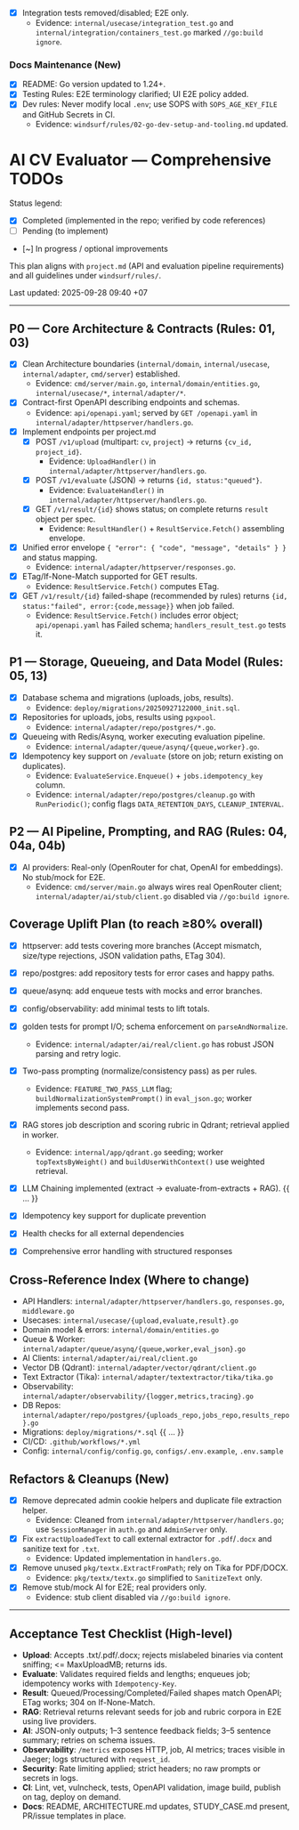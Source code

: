- [x] Integration tests removed/disabled; E2E only.
  - Evidence: `internal/usecase/integration_test.go` and `internal/integration/containers_test.go` marked `//go:build ignore`.
### Docs Maintenance (New)
- [x] README: Go version updated to 1.24+.
- [x] Testing Rules: E2E terminology clarified; UI E2E policy added.
- [x] Dev rules: Never modify local `.env`; use SOPS with `SOPS_AGE_KEY_FILE` and GitHub Secrets in CI.
  - Evidence: `windsurf/rules/02-go-dev-setup-and-tooling.md` updated.

# AI CV Evaluator — Comprehensive TODOs

Status legend:
- [x] Completed (implemented in the repo; verified by code references)
- [ ] Pending (to implement)
- [~] In progress / optional improvements

This plan aligns with `project.md` (API and evaluation pipeline requirements) and all guidelines under `windsurf/rules/`.

Last updated: 2025-09-28 09:40 +07

---

## P0 — Core Architecture & Contracts (Rules: 01, 03)

- [x] Clean Architecture boundaries (`internal/domain`, `internal/usecase`, `internal/adapter`, `cmd/server`) established.
  - Evidence: `cmd/server/main.go`, `internal/domain/entities.go`, `internal/usecase/*`, `internal/adapter/*`.
- [x] Contract-first OpenAPI describing endpoints and schemas.
  - Evidence: `api/openapi.yaml`; served by `GET /openapi.yaml` in `internal/adapter/httpserver/handlers.go`.
- [x] Implement endpoints per project.md
  - [x] POST `/v1/upload` (multipart: `cv`, `project`) → returns `{cv_id, project_id}`.
    - Evidence: `UploadHandler()` in `internal/adapter/httpserver/handlers.go`.
  - [x] POST `/v1/evaluate` (JSON) → returns `{id, status:"queued"}`.
    - Evidence: `EvaluateHandler()` in `internal/adapter/httpserver/handlers.go`.
  - [x] GET `/v1/result/{id}` shows status; on complete returns `result` object per spec.
    - Evidence: `ResultHandler()` + `ResultService.Fetch()` assembling envelope.
- [x] Unified error envelope `{ "error": { "code", "message", "details" } }` and status mapping.
  - Evidence: `internal/adapter/httpserver/responses.go`.
- [x] ETag/If-None-Match supported for GET results.
  - Evidence: `ResultService.Fetch()` computes ETag.
- [x] GET `/v1/result/{id}` failed-shape (recommended by rules) returns `{id, status:"failed", error:{code,message}}` when job failed.
  - Evidence: `ResultService.Fetch()` includes error object; `api/openapi.yaml` has Failed schema; `handlers_result_test.go` tests it.

## P1 — Storage, Queueing, and Data Model (Rules: 05, 13)

- [x] Database schema and migrations (uploads, jobs, results).
  - Evidence: `deploy/migrations/20250927122000_init.sql`.
- [x] Repositories for uploads, jobs, results using `pgxpool`.
  - Evidence: `internal/adapter/repo/postgres/*.go`.
- [x] Queueing with Redis/Asynq, worker executing evaluation pipeline.
  - Evidence: `internal/adapter/queue/asynq/{queue,worker}.go`.
- [x] Idempotency key support on `/evaluate` (store on job; return existing on duplicates).
  - Evidence: `EvaluateService.Enqueue()` + `jobs.idempotency_key` column.
  - Evidence: `internal/adapter/repo/postgres/cleanup.go` with `RunPeriodic()`; config flags `DATA_RETENTION_DAYS`, `CLEANUP_INTERVAL`.

## P2 — AI Pipeline, Prompting, and RAG (Rules: 04, 04a, 04b)

- [x] AI providers: Real-only (OpenRouter for chat, OpenAI for embeddings). No stub/mock for E2E.
  - Evidence: `cmd/server/main.go` always wires real OpenRouter client; `internal/adapter/ai/stub/client.go` disabled via `//go:build ignore`.
## Coverage Uplift Plan (to reach ≥80% overall)
- [x] httpserver: add tests covering more branches (Accept mismatch, size/type rejections, JSON validation paths, ETag 304).
- [x] repo/postgres: add repository tests for error cases and happy paths.
- [x] queue/asynq: add enqueue tests with mocks and error branches.
- [x] config/observability: add minimal tests to lift totals.
- [x] golden tests for prompt I/O; schema enforcement on `parseAndNormalize`.
  - Evidence: `internal/adapter/ai/real/client.go` has robust JSON parsing and retry logic.
- [x] Two-pass prompting (normalize/consistency pass) as per rules.
  - Evidence: `FEATURE_TWO_PASS_LLM` flag; `buildNormalizationSystemPrompt()` in `eval_json.go`; worker implements second pass.
- [x] RAG stores job description and scoring rubric in Qdrant; retrieval applied in worker.
  - Evidence: `internal/app/qdrant.go` seeding; worker `topTextsByWeight()` and `buildUserWithContext()` use weighted retrieval.
- [x] LLM Chaining implemented (extract → evaluate-from-extracts + RAG).
{{ ... }}
- [x] Idempotency key support for duplicate prevention
- [x] Health checks for all external dependencies
- [x] Comprehensive error handling with structured responses



## Cross-Reference Index (Where to change)

- API Handlers: `internal/adapter/httpserver/handlers.go`, `responses.go`, `middleware.go`
- Usecases: `internal/usecase/{upload,evaluate,result}.go`
- Domain model & errors: `internal/domain/entities.go`
- Queue & Worker: `internal/adapter/queue/asynq/{queue,worker,eval_json}.go`
- AI Clients: `internal/adapter/ai/real/client.go`
- Vector DB (Qdrant): `internal/adapter/vector/qdrant/client.go`
- Text Extractor (Tika): `internal/adapter/textextractor/tika/tika.go`
- Observability: `internal/adapter/observability/{logger,metrics,tracing}.go`
- DB Repos: `internal/adapter/repo/postgres/{uploads_repo,jobs_repo,results_repo}.go`
- Migrations: `deploy/migrations/*.sql`
{{ ... }}
- CI/CD: `.github/workflows/*.yml`
- Config: `internal/config/config.go`, `configs/.env.example`, `.env.sample`

## Refactors & Cleanups (New)
- [x] Remove deprecated admin cookie helpers and duplicate file extraction helper.
  - Evidence: Cleaned from `internal/adapter/httpserver/handlers.go`; use `SessionManager` in `auth.go` and `AdminServer` only.
- [x] Fix `extractUploadedText` to call external extractor for `.pdf`/`.docx` and sanitize text for `.txt`.
  - Evidence: Updated implementation in `handlers.go`.
- [x] Remove unused `pkg/textx.ExtractFromPath`; rely on Tika for PDF/DOCX.
  - Evidence: `pkg/textx/textx.go` simplified to `SanitizeText` only.
- [x] Remove stub/mock AI for E2E; real providers only.
  - Evidence: stub client disabled via `//go:build ignore`.

---

## Acceptance Test Checklist (High-level)

- __Upload__: Accepts .txt/.pdf/.docx; rejects mislabeled binaries via content sniffing; <= MaxUploadMB; returns ids.
- __Evaluate__: Validates required fields and lengths; enqueues job; idempotency works with `Idempotency-Key`.
- __Result__: Queued/Processing/Completed/Failed shapes match OpenAPI; ETag works; 304 on If-None-Match.
- __RAG__: Retrieval returns relevant seeds for job and rubric corpora in E2E using live providers.
- __AI__: JSON-only outputs; 1–3 sentence feedback fields; 3–5 sentence summary; retries on schema issues.
- __Observability__: `/metrics` exposes HTTP, job, AI metrics; traces visible in Jaeger; logs structured with `request_id`.
- __Security__: Rate limiting applied; strict headers; no raw prompts or secrets in logs.
- __CI__: Lint, vet, vulncheck, tests, OpenAPI validation, image build, publish on tag, deploy on demand.
- __Docs__: README, ARCHITECTURE.md updates, STUDY_CASE.md present, PR/issue templates in place.
